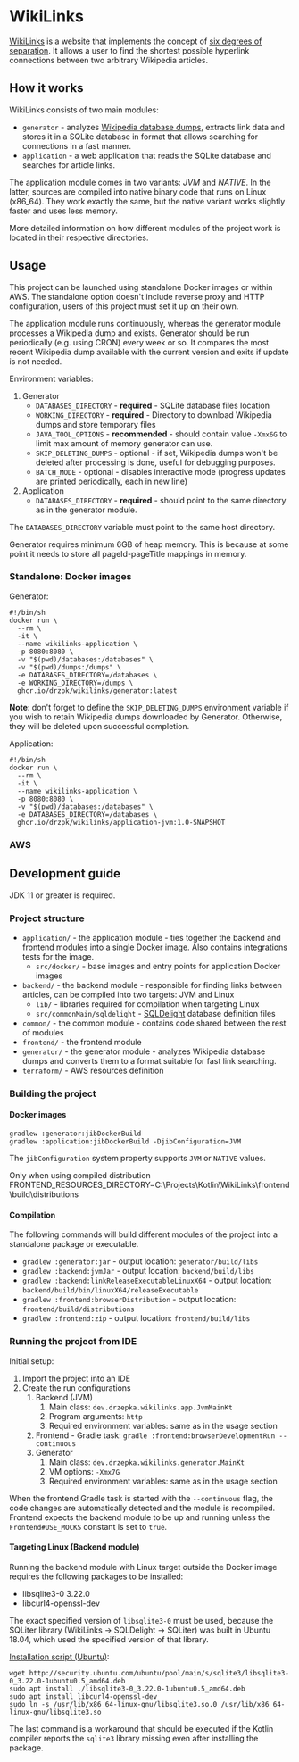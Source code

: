 # WikiLinks

[WikiLinks](https://wikilinks.drzepka.dev) is a website that implements the concept
of [six degrees of separation](https://en.wikipedia.org/wiki/Six_degrees_of_separation).
It allows a user to find the shortest possible hyperlink connections between two arbitrary Wikipedia articles.

## How it works

WikiLinks consists of two main modules:

* `generator` - analyzes [Wikipedia database dumps](https://dumps.wikimedia.org/backup-index.html), extracts link data
  and stores it in a SQLite database in format that allows searching for connections in a fast manner.
* `application` - a web application that reads the SQLite database and searches for article links.

The application module comes in two variants: *JVM* and *NATIVE*. In the latter, sources are compiled into native binary
code that runs on Linux (x86_64). They work exactly the same, but the native variant works slightly faster and uses less
memory.

More detailed information on how different modules of the project work is located in their respective directories.

## Usage

This project can be launched using standalone Docker images or within AWS. The standalone option doesn't include reverse
proxy and HTTP configuration, users of this project must set it up on their own.

The application module runs continuously, whereas the generator module processes a Wikipedia dump and exists.
Generator should be run periodically (e.g. using CRON) every week or so. It compares the most recent Wikipedia dump
available with the current version and exits if update is not needed.

Environment variables:

1. Generator
    * `DATABASES_DIRECTORY` - **required** - SQLite database files location
    * `WORKING_DIRECTORY` - **required** - Directory to download Wikipedia dumps and store temporary files
    * `JAVA_TOOL_OPTIONS` - **recommended** - should contain value `-Xmx6G` to limit max amount of memory generator can
      use.
    * `SKIP_DELETING_DUMPS` - optional - if set, Wikipedia dumps won't be deleted after processing is done, useful for
      debugging purposes.
    * `BATCH_MODE` - optional - disables interactive mode (progress updates are printed periodically, each in new line)
2. Application
    * `DATABASES_DIRECTORY` - **required** - should point to the same directory as in the generator module.

The `DATABASES_DIRECTORY` variable must point to the same host directory.

Generator requires minimum 6GB of heap memory. This is because at some point it needs to store
all pageId-pageTitle mappings in memory.

### Standalone: Docker images

Generator:

```shell
#!/bin/sh
docker run \
  --rm \
  -it \
  --name wikilinks-application \
  -p 8080:8080 \
  -v "$(pwd)/databases:/databases" \
  -v "$(pwd)/dumps:/dumps" \
  -e DATABASES_DIRECTORY=/databases \
  -e WORKING_DIRECTORY=/dumps \
  ghcr.io/drzpk/wikilinks/generator:latest
```

**Note**: don't forget to define the `SKIP_DELETING_DUMPS` environment variable if you wish to retain Wikipedia dumps
downloaded by Generator. Otherwise, they will be deleted upon successful completion.

Application:

```shell
#!/bin/sh
docker run \
  --rm \
  -it \
  --name wikilinks-application \
  -p 8080:8080 \
  -v "$(pwd)/databases:/databases" \
  -e DATABASES_DIRECTORY=/databases \
  ghcr.io/drzpk/wikilinks/application-jvm:1.0-SNAPSHOT
```

### AWS

## Development guide

JDK 11 or greater is required.

### Project structure

* `application/` - the application module - ties together the backend and frontend modules into a single Docker image.
  Also contains integrations tests for the image.
    * `src/docker/` - base images and entry points for application Docker images
* `backend/` - the backend module - responsible for finding links between articles, can be compiled into two targets:
  JVM and Linux
    * `lib/` - libraries required for compilation when targeting Linux
    * `src/commonMain/sqldelight` - [SQLDelight](https://cashapp.github.io/sqldelight/) database definition files
* `common/` - the common module - contains code shared between the rest of modules
* `frontend/` - the frontend module
* `generator/` - the generator module - analyzes Wikipedia database dumps and converts them to a format suitable for
  fast link searching.
* `terraform/` - AWS resources definition

### Building the project

#### Docker images

```shell
gradlew :generator:jibDockerBuild
gradlew :application:jibDockerBuild -DjibConfiguration=JVM
```

The `jibConfiguration` system property supports `JVM` or `NATIVE` values.

Only when using compiled distribution
FRONTEND_RESOURCES_DIRECTORY=C:\Projects\Kotlin\WikiLinks\frontend\build\distributions

#### Compilation

The following commands will build different modules of the project into a standalone package or executable.

* `gradlew :generator:jar` - output location: `generator/build/libs`
* `gradlew :backend:jvmJar` - output location: `backend/build/libs`
* `gradlew :backend:linkReleaseExecutableLinuxX64` - output location: `backend/build/bin/linuxX64/releaseExecutable`
* `gradlew :frontend:browserDistribution` - output location: `frontend/build/distributions`
* `gradlew :frontend:zip` - output location: `frontend/build/libs`

### Running the project from IDE

Initial setup:

1. Import the project into an IDE
2. Create the run configurations
    1. Backend (JVM)
        1. Main class: `dev.drzepka.wikilinks.app.JvmMainKt`
        2. Program arguments: `http`
        3. Required environment variables: same as in the usage section
    2. Frontend - Gradle task: `gradle :frontend:browserDevelopmentRun --continuous`
    3. Generator
        1. Main class: `dev.drzepka.wikilinks.generator.MainKt`
        2. VM options: `-Xmx7G`
        3. Required environment variables: same as in the usage section

When the frontend Gradle task is started with the `--continuous` flag, the code changes are automatically detected
and the module is recompiled. Frontend expects the backend module to be up and running unless the `Frontend#USE_MOCKS`
constant is set to `true`.

#### Targeting Linux (Backend module)

Running the backend module with Linux target outside the Docker image requires the following packages to be installed:

* libsqlite3-0 3.22.0
* libcurl4-openssl-dev

The exact specified version of `libsqlite3-0` must be used, because the SQLiter library (WikiLinks -> SQLDelight ->
SQLiter) was built in Ubuntu 18.04, which used the specified version of that library.

[Installation script (Ubuntu)](application/src/docker/Dockerfile):

```shell
wget http://security.ubuntu.com/ubuntu/pool/main/s/sqlite3/libsqlite3-0_3.22.0-1ubuntu0.5_amd64.deb
sudo apt install ./libsqlite3-0_3.22.0-1ubuntu0.5_amd64.deb
sudo apt install libcurl4-openssl-dev
sudo ln -s /usr/lib/x86_64-linux-gnu/libsqlite3.so.0 /usr/lib/x86_64-linux-gnu/libsqlite3.so
```

The last command is a workaround that should be executed if the Kotlin compiler reports the `sqlite3` library missing
even after installing the package.

